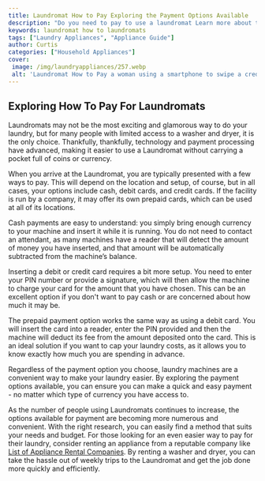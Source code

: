 ```yaml
---
title: Laundromat How to Pay Exploring the Payment Options Available
description: "Do you need to pay to use a laundromat Learn more about the payment options available and how you can use them to stay on top of your laundry needs"
keywords: laundromat how to laundromats
tags: ["Laundry Appliances", "Appliance Guide"]
author: Curtis
categories: ["Household Appliances"]
cover: 
 image: /img/laundryappliances/257.webp
 alt: 'Laundromat How to Pay a woman using a smartphone to swipe a credit card at a laundromat'
---
```

## Exploring How To Pay For Laundromats

Laundromats may not be the most exciting and glamorous way to do your laundry, but for many people with limited access to a washer and dryer, it is the only choice. Thankfully, thankfully, technology and payment processing have advanced, making it easier to use a Laundromat without carrying a pocket full of coins or currency. 

When you arrive at the Laundromat, you are typically presented with a few ways to pay. This will depend on the location and setup, of course, but in all cases, your options include cash, debit cards, and credit cards. If the facility is run by a company, it may offer its own prepaid cards, which can be used at all of its locations. 

Cash payments are easy to understand: you simply bring enough currency to your machine and insert it while it is running. You do not need to contact an attendant, as many machines have a reader that will detect the amount of money you have inserted, and that amount will be automatically subtracted from the machine’s balance. 

Inserting a debit or credit card requires a bit more setup. You need to enter your PIN number or provide a signature, which will then allow the machine to charge your card for the amount that you have chosen. This can be an excellent option if you don't want to pay cash or are concerned about how much it may be. 

The prepaid payment option works the same way as using a debit card. You will insert the card into a reader, enter the PIN provided and then the machine will deduct its fee from the amount deposited onto the card. This is an ideal solution if you want to cap your laundry costs, as it allows you to know exactly how much you are spending in advance. 

Regardless of the payment option you choose, laundry machines are a convenient way to make your laundry easier. By exploring the payment options available, you can ensure you can make a quick and easy payment - no matter which type of currency you have access to.

As the number of people using Laundromats continues to increase, the options available for payment are becoming more numerous and convenient. With the right research, you can easily find a method that suits your needs and budget. For those looking for an even easier way to pay for their laundry, consider renting an appliance from a reputable company like [List of Appliance Rental Companies](./pages/appliance-rental). By renting a washer and dryer, you can take the hassle out of weekly trips to the Laundromat and get the job done more quickly and efficiently.
